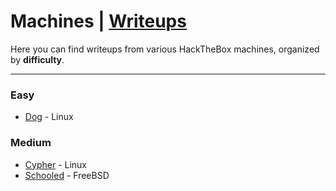 # Machines | [Writeups](README.md)

Here you can find writeups from various HackTheBox machines, organized by **difficulty**.

---

### Easy
  -  [Dog](machines/easy/dog/dog-writeup.md) - Linux
### Medium
   - [Cypher](machines/medium/cypher/cypher-writeup.md) - Linux
   - [Schooled](machines/medium/schooled/schooled-writeup.md) - FreeBSD
